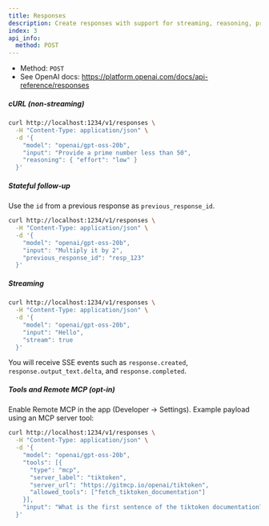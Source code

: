```yaml
---
title: Responses
description: Create responses with support for streaming, reasoning, prior response state, and optional Remote MCP tools.
index: 3
api_info:
  method: POST
---
```


- Method: `POST`
- See OpenAI docs: https://platform.openai.com/docs/api-reference/responses

##### cURL (non‑streaming)

```bash
curl http://localhost:1234/v1/responses \
  -H "Content-Type: application/json" \
  -d '{
    "model": "openai/gpt-oss-20b",
    "input": "Provide a prime number less than 50",
    "reasoning": { "effort": "low" }
  }'
```

##### Stateful follow‑up

Use the `id` from a previous response as `previous_response_id`.

```bash
curl http://localhost:1234/v1/responses \
  -H "Content-Type: application/json" \
  -d '{
    "model": "openai/gpt-oss-20b",
    "input": "Multiply it by 2",
    "previous_response_id": "resp_123"
  }'
```

##### Streaming

```bash
curl http://localhost:1234/v1/responses \
  -H "Content-Type: application/json" \
  -d '{
    "model": "openai/gpt-oss-20b",
    "input": "Hello",
    "stream": true
  }'
```

You will receive SSE events such as `response.created`, `response.output_text.delta`, and `response.completed`.

##### Tools and Remote MCP (opt‑in)

Enable Remote MCP in the app (Developer → Settings). Example payload using an MCP server tool:

```bash
curl http://localhost:1234/v1/responses \
  -H "Content-Type: application/json" \
  -d '{
    "model": "openai/gpt-oss-20b",
    "tools": [{
      "type": "mcp",
      "server_label": "tiktoken",
      "server_url": "https://gitmcp.io/openai/tiktoken",
      "allowed_tools": ["fetch_tiktoken_documentation"]
    }],
    "input": "What is the first sentence of the tiktoken documentation?"
  }'
```
